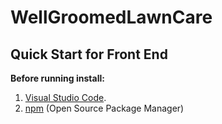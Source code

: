 # WellGroomedLawnCare

## Quick Start for Front End

**Before running install:**
1. [Visual Studio Code](https://code.visualstudio.com/download).
2. [npm](https://www.npmjs.com/get-npm) (Open Source Package Manager)

